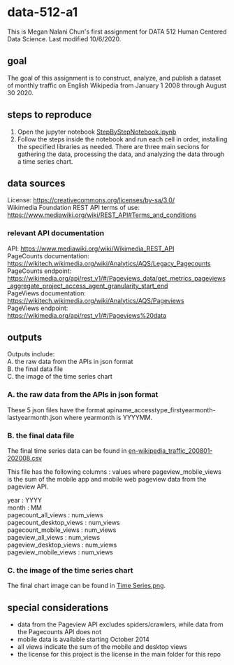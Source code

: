 # data-512-a1
This is Megan Nalani Chun's first assignment for DATA 512 Human Centered Data Science. Last modified 10/6/2020.

## goal
The goal of this assignment is to construct, analyze, and publish a dataset of monthly traffic on English Wikipedia from January 1 2008 through August 30 2020.

## steps to reproduce 
1. Open the jupyter notebook [StepByStepNotebook.ipynb](https://github.com/NalaniKai/data-512/blob/main/data-512-a1/StepByStepNotebook.ipynb)
2. Follow the steps inside the notebook and run each cell in order, installing the specified libraries as needed. There are three main secions for gathering the data, processing the data, and analyzing the data through a time series chart. 

## data sources
License: https://creativecommons.org/licenses/by-sa/3.0/  
Wikimedia Foundation REST API terms of use: https://www.mediawiki.org/wiki/REST_API#Terms_and_conditions 

### relevant API documentation
API: https://www.mediawiki.org/wiki/Wikimedia_REST_API  
PageCounts documentation: https://wikitech.wikimedia.org/wiki/Analytics/AQS/Legacy_Pagecounts  
PageCounts endpoint: https://wikimedia.org/api/rest_v1/#/Pageviews_data/get_metrics_pageviews_aggregate_project_access_agent_granularity_start_end  
PageViews documentation: https://wikitech.wikimedia.org/wiki/Analytics/AQS/Pageviews  
PageViews endpoint: https://wikimedia.org/api/rest_v1/#/Pageviews%20data

## outputs
Outputs include:  
A. the raw data from the APIs in json format  
B. the final data file  
C. the image of the time series chart  

### A. the raw data from the APIs in json format   
These 5 json files have the format apiname_accesstype_firstyearmonth-lastyearmonth.json where yearmonth is YYYYMM.  

### B. the final data file
The final time series data can be found in [en-wikipedia_traffic_200801-202008.csv](https://github.com/NalaniKai/data-512/blob/main/data-512-a1/en-wikipedia_traffic_200801-202008.csv)  

This file has the following columns : values where pageview_mobile_views is the sum of the mobile app and mobile web pageview data from the pageview API.  
  
year : YYYY  
month : MM  
pagecount_all_views : num_views  
pagecount_desktop_views : num_views  
pagecount_mobile_views : num_views  
pageview_all_views : num_views  
pageview_desktop_views : num_views  
pageview_mobile_views : num_views  

### C. the image of the time series chart 
The final chart image can be found in [Time Series.png](https://github.com/NalaniKai/data-512/blob/main/data-512-a1/Time%20Series.png).

## special considerations
- data from the Pageview API excludes spiders/crawlers, while data from the Pagecounts API does not
- mobile data is available starting October 2014
- all views indicate the sum of the mobile and desktop views
- the license for this project is the license in the main folder for this repo